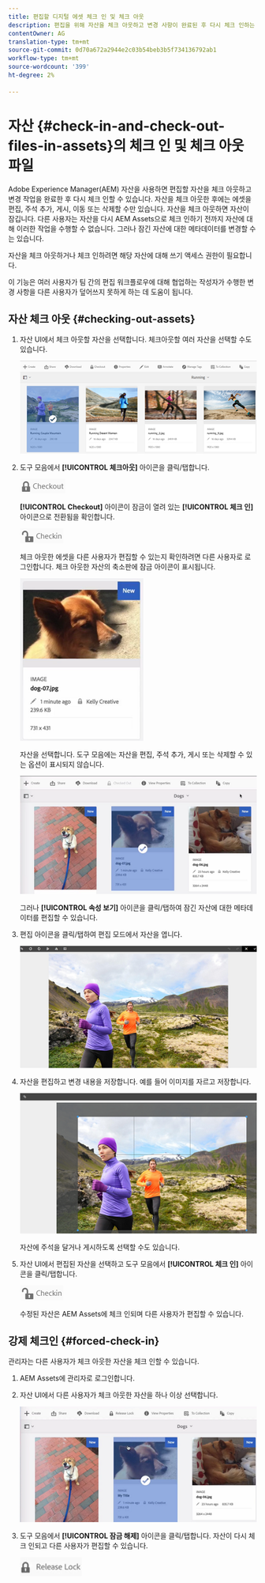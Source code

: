 ```yaml
---
title: 편집할 디지털 에셋 체크 인 및 체크 아웃
description: 편집을 위해 자산을 체크 아웃하고 변경 사항이 완료된 후 다시 체크 인하는 방법을 살펴봅니다.
contentOwner: AG
translation-type: tm+mt
source-git-commit: 0d70a672a2944e2c03b54beb3b5f734136792ab1
workflow-type: tm+mt
source-wordcount: '399'
ht-degree: 2%

---
```



# 자산 {#check-in-and-check-out-files-in-assets}의 체크 인 및 체크 아웃 파일

Adobe Experience Manager(AEM) 자산을 사용하면 편집할 자산을 체크 아웃하고 변경 작업을 완료한 후 다시 체크 인할 수 있습니다. 자산을 체크 아웃한 후에는 에셋을 편집, 주석 추가, 게시, 이동 또는 삭제할 수만 있습니다. 자산을 체크 아웃하면 자산이 잠깁니다. 다른 사용자는 자산을 다시 AEM Assets으로 체크 인하기 전까지 자산에 대해 이러한 작업을 수행할 수 없습니다. 그러나 잠긴 자산에 대한 메타데이터를 변경할 수는 있습니다.

자산을 체크 아웃하거나 체크 인하려면 해당 자산에 대해 쓰기 액세스 권한이 필요합니다.

이 기능은 여러 사용자가 팀 간의 편집 워크플로우에 대해 협업하는 작성자가 수행한 변경 사항을 다른 사용자가 덮어쓰지 못하게 하는 데 도움이 됩니다.

## 자산 체크 아웃 {#checking-out-assets}

1. 자산 UI에서 체크 아웃할 자산을 선택합니다. 체크아웃할 여러 자산을 선택할 수도 있습니다.

   ![chlimage_1-468](assets/chlimage_1-468.png)

1. 도구 모음에서 **[!UICONTROL 체크아웃]** 아이콘을 클릭/탭합니다.

   ![chlimage_1-469](assets/chlimage_1-469.png)

   **[!UICONTROL Checkout]** 아이콘이 잠금이 열려 있는 **[!UICONTROL 체크 인]** 아이콘으로 전환됨을 확인합니다.

   ![chlimage_1-470](assets/chlimage_1-470.png)

   체크 아웃한 에셋을 다른 사용자가 편집할 수 있는지 확인하려면 다른 사용자로 로그인합니다. 체크 아웃한 자산의 축소판에 잠금 아이콘이 표시됩니다.

   ![chlimage_1-471](assets/chlimage_1-471.png)

   자산을 선택합니다. 도구 모음에는 자산을 편집, 주석 추가, 게시 또는 삭제할 수 있는 옵션이 표시되지 않습니다.

   ![chlimage_1-472](assets/chlimage_1-472.png)

   그러나 **[!UICONTROL 속성 보기]** 아이콘을 클릭/탭하여 잠긴 자산에 대한 메타데이터를 편집할 수 있습니다.

1. 편집 아이콘을 클릭/탭하여 편집 모드에서 자산을 엽니다.

   ![chlimage_1-473](assets/chlimage_1-473.png)

1. 자산을 편집하고 변경 내용을 저장합니다. 예를 들어 이미지를 자르고 저장합니다.

   ![chlimage_1-474](assets/chlimage_1-474.png)

   자산에 주석을 달거나 게시하도록 선택할 수도 있습니다.

1. 자산 UI에서 편집된 자산을 선택하고 도구 모음에서 **[!UICONTROL 체크 인]** 아이콘을 클릭/탭합니다.

   ![chlimage_1-475](assets/chlimage_1-475.png)

   수정된 자산은 AEM Assets에 체크 인되며 다른 사용자가 편집할 수 있습니다.

## 강제 체크인 {#forced-check-in}

관리자는 다른 사용자가 체크 아웃한 자산을 체크 인할 수 있습니다.

1. AEM Assets에 관리자로 로그인합니다.
1. 자산 UI에서 다른 사용자가 체크 아웃한 자산을 하나 이상 선택합니다.

   ![chlimage_1-476](assets/chlimage_1-476.png)

1. 도구 모음에서 **[!UICONTROL 잠금 해제]** 아이콘을 클릭/탭합니다. 자산이 다시 체크 인되고 다른 사용자가 편집할 수 있습니다.

   ![chlimage_1-477](assets/chlimage_1-477.png)